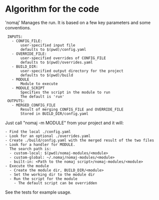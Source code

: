 # Algorithm for the code

'nomaj'
  Manages the run.
  It is based on a few key parameters and some conventions.
 ``` 
  INPUTS:
    - CONFIG_FILE:
        user-specified input file
        defaults to $(pwd)/config.yaml
    - OVERRIDE_FILE:
        user-specified overrides of CONFIG_FILE
        defaults to $(pwd)/overrides.yaml
    - BUILD_DIR:
        user-specified output directory for the project
        defaults to $(pwd)/build
    - MODULE
        Module to execute
    - MODULE_SCRIPT
        Specifies the script in the module to run
        The default is 'run'
  OUTPUTS:
    - MERGED_CONFIG_FILE
        Result of merging CONFIG_FILE and OVERRIDE_FILE
        Stored in BUILD_DIR/config.yaml
```

Just call "nomaj -m MODULE" from your project and it will:
```
- Find the local ./config.yaml
- Look for an optional ./overrides.yaml
- Create ./build/config.yaml with the merged result of the two files
- Look for a handler for MODULE.
  The search path is:
  - custom-local: $(pwd)/nomaj-modules/<module>
  - custom-global: ~/.nomaj/nomaj-modules/<module>
  - built-in: <Path to the nomaj script>/nomaj-modules/<module>
- Execute the module
  - Create the module dir, BUILD_DIR/<module>
  - Set the working dir to the module dir
  - Run the script for the module
    - The default script can be overridden
```
See the tests for example usage.
